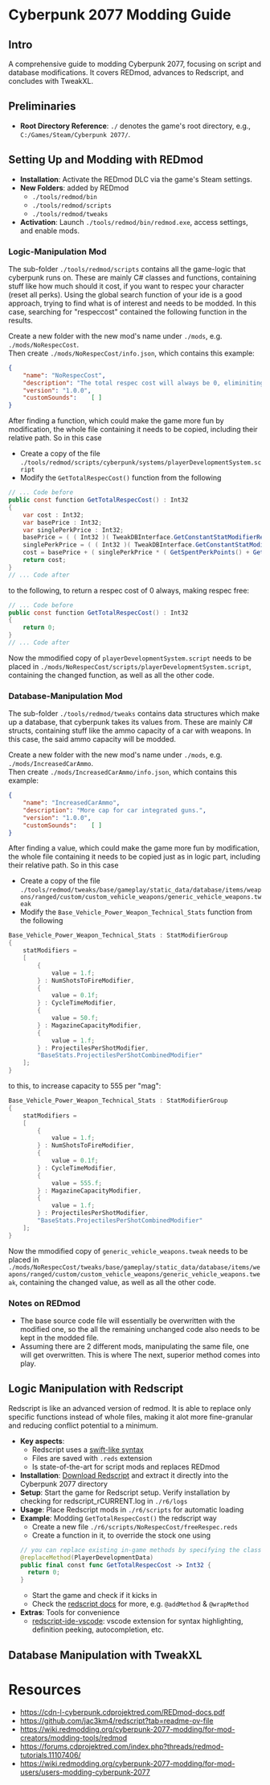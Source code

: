 # Cyberpunk 2077 Modding Guide

## Intro

A comprehensive guide to modding Cyberpunk 2077, focusing on script and database modifications. It covers REDmod, advances to Redscript, and concludes with TweakXL.

## Preliminaries

- **Root Directory Reference**: `./` denotes the game's root directory, e.g., `C:/Games/Steam/Cyberpunk 2077/`.

## Setting Up and Modding with REDmod

- **Installation**: Activate the REDmod DLC via the game's Steam settings.
- **New Folders**: added by REDmod
  - `./tools/redmod/bin`
  - `./tools/redmod/scripts`
  - `./tools/redmod/tweaks`
- **Activation**: Launch `./tools/redmod/bin/redmod.exe`, access settings, and enable mods.


### Logic-Manipulation Mod

The sub-folder `./tools/redmod/scripts` contains all the game-logic that cyberpunk runs on. These are mainly C# classes and functions, containing stuff like how much should it cost, if you want to respec your character (reset all perks).
Using the global search function of your ide is a good approach, trying to find what is of interest and needs to be modded. In this case, searching for "respeccost" contained the following function in the results.  
  
Create a new folder with the new mod's name under `./mods`, e.g. `./mods/NoRespecCost`.  
Then create `./mods/NoRespecCost/info.json`, which  contains this example:

```json
{
    "name": "NoRespecCost",
    "description": "The total respec cost will always be 0, eliminiting the cost.",
    "version": "1.0.0",
    "customSounds":    [ ]
}
```
After finding a function, which could make the game more fun by modification, the whole file containing it needs to be copied, including their relative path. So in this case  
- Create a copy of the file `./tools/redmod/scripts/cyberpunk/systems/playerDevelopmentSystem.script`
- Modify the `GetTotalRespecCost()` function from the following

```cs
// ... Code before
public const function GetTotalRespecCost() : Int32
{
    var cost : Int32;
    var basePrice : Int32;
    var singlePerkPrice : Int32;
    basePrice = ( ( Int32 )( TweakDBInterface.GetConstantStatModifierRecord( T"Price.RespecBase" ).Value() ) );
    singlePerkPrice = ( ( Int32 )( TweakDBInterface.GetConstantStatModifierRecord( T"Price.RespecSinglePerk" ).Value() ) );
    cost = basePrice + ( singlePerkPrice * ( GetSpentPerkPoints() + GetSpentTraitPoints() ) );
    return cost;
}
// ... Code after
```

to the following, to return a respec cost of 0 always, making respec free:

```cs
// ... Code before
public const function GetTotalRespecCost() : Int32
{
    return 0;
}
// ... Code after
```

Now the mmodified copy of `playerDevelopmentSystem.script` needs to be placed in `./mods/NoRespecCost/scripts/playerDevelopmentSystem.script`, containing the changed function, as well as all the other code. 



### Database-Manipulation Mod

The sub-folder `./tools/redmod/tweaks` contains data structures which make up a database, that cyberpunk takes its values from. These are mainly C# structs, containing stuff like the ammo capacity of a car with weapons. In this case, the said ammo capacity will be modded.

Create a new folder with the new mod's name under `./mods`, e.g. `./mods/IncreasedCarAmmo`.  
Then create `./mods/IncreasedCarAmmo/info.json`, which  contains this example:

```json
{
    "name": "IncreasedCarAmmo",
    "description": "More cap for car integrated guns.",
    "version": "1.0.0",
    "customSounds":    [ ]
}
```
After finding a value, which could make the game more fun by modification, the whole file containing it needs to be copied just as in logic part, including their relative path. So in this case  
- Create a copy of the file `./tools/redmod/tweaks/base/gameplay/static_data/database/items/weapons/ranged/custom/custom_vehicle_weapons/generic_vehicle_weapons.tweak`
- Modify the `Base_Vehicle_Power_Weapon_Technical_Stats` function from the following

```cs
Base_Vehicle_Power_Weapon_Technical_Stats : StatModifierGroup
{
	statModifiers = 
	[
		{
			value = 1.f;
		} : NumShotsToFireModifier, 
		{
			value = 0.1f;
		} : CycleTimeModifier, 
		{
			value = 50.f;
		} : MagazineCapacityModifier, 
		{
			value = 1.f;
		} : ProjectilesPerShotModifier, 
		"BaseStats.ProjectilesPerShotCombinedModifier"
	];
}
```

to this, to increase capacity to 555 per "mag":

```cs
Base_Vehicle_Power_Weapon_Technical_Stats : StatModifierGroup
{
	statModifiers = 
	[
		{
			value = 1.f;
		} : NumShotsToFireModifier, 
		{
			value = 0.1f;
		} : CycleTimeModifier, 
		{
			value = 555.f;
		} : MagazineCapacityModifier, 
		{
			value = 1.f;
		} : ProjectilesPerShotModifier, 
		"BaseStats.ProjectilesPerShotCombinedModifier"
	];
}
```

Now the mmodified copy of `generic_vehicle_weapons.tweak` needs to be placed in `./mods/NoRespecCost/tweaks/base/gameplay/static_data/database/items/weapons/ranged/custom/custom_vehicle_weapons/generic_vehicle_weapons.tweak`, containing the changed value, as well as all the other code. 

### Notes on REDmod

- The base source code file will essentially be overwritten with the modified one, so the all the remaining unchanged code also needs to be kept in the modded file.  
- Assuming there are 2 different mods, manipulating the same file, one will get overwritten. This is where The next, superior method comes into play.  

## Logic Manipulation with Redscript

Redscript is like an advanced version of redmod. It is able to replace only specific functions instead of whole files, making it alot more fine-granular and reducing conflict potential to a minimum.  
- **Key aspects**:
  - Redscript uses a [swift-like syntax](https://wiki.redmodding.org/redscript/language/intro/redscript-in-2-minutes)
  - Files are saved with `.reds` extension
  - Is state-of-the-art for script mods and replaces REDmod
- **Installation**: [Download Redscript](https://github.com/jac3km4/redscript) and extract it directly into the Cyberpunk 2077 directory
- **Setup**: Start the game for Redscript setup. Verify installation by checking for redscript_rCURRENT.log in `./r6/logs`
- **Usage**: Place Redscript mods in `./r6/scripts` for automatic loading
- **Example**: Modding `GetTotalRespecCost()` the redscript way
  - Create a new file `./r6/scripts/NoRespecCost/freeRespec.reds`
  - Create a function in it, to override the stock one using
  ```swift
  // you can replace existing in-game methods by specifying the class they belong to
  @replaceMethod(PlayerDevelopmentData)
  public final const func GetTotalRespecCost -> Int32 {
  	return 0;
  }
  ```
  - Start the game and check if it kicks in
  - Check the [redscript docs](https://github.com/jac3km4/redscript) for more, e.g. `@addMethod` & `@wrapMethod`
- **Extras**: Tools for convenience
  - [redscript-ide-vscode](https://github.com/jac3km4/redscript-ide-vscode): vscode extension for syntax highlighting, definition peeking, autocompletion, etc.

## Database Manipulation with TweakXL


# Resources

- https://cdn-l-cyberpunk.cdprojektred.com/REDmod-docs.pdf
- https://github.com/jac3km4/redscript?tab=readme-ov-file
- https://wiki.redmodding.org/cyberpunk-2077-modding/for-mod-creators/modding-tools/redmod
- https://forums.cdprojektred.com/index.php?threads/redmod-tutorials.11107406/
- https://wiki.redmodding.org/cyberpunk-2077-modding/for-mod-users/users-modding-cyberpunk-2077
